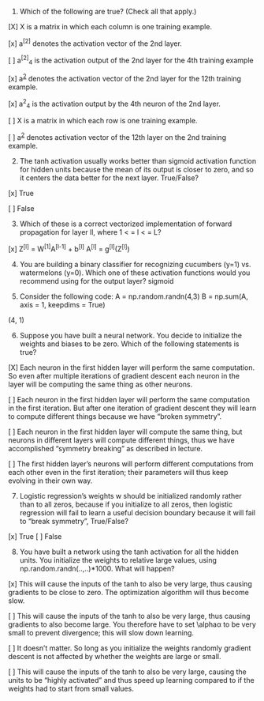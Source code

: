 1) Which of the following are true? (Check all that apply.)

[X] X is a matrix in which each column is one training example.

[x] a<sup>[2]</sup> denotes the activation vector of the 2nd layer.

[ ] a<sup>[2]</sup><sub>4</sub> is the activation output of the 2nd layer for the 4th training example

[x] a<sup>[2](12)</sup> denotes the activation vector of the 2nd layer for the 12th training example.

[x] a<sup>2</sup><sub>4</sub> is the activation output by the 4th neuron of the 2nd layer.

[ ] X is a matrix in which each row is one training example.

[ ] a<sup>[2](12)</sup> denotes activation vector of the 12th layer on the 2nd training example.


2) The tanh activation usually works better than sigmoid activation function for hidden units because the mean of its output is closer to zero, and so it centers the data better for the next layer. True/False?

[x] True

[ ] False

3) Which of these is a correct vectorized implementation of forward propagation for layer ll, where 1 < = l < = L?

[x] Z<sup>[l]</sup> = W<sup>[1]</sup>A<sup>[l-1]</sup> + b<sup>[l]</sup>
    A<sup>[l]</sup> = g<sup>[l]</sup>(Z<sup>[l]</sup>)
    
4) You are building a binary classifier for recognizing cucumbers (y=1) vs. watermelons (y=0). Which one of these activation functions would you recommend using for the output layer?
sigmoid

5) Consider the following code:
A = np.random.randn(4,3)
B = np.sum(A, axis = 1, keepdims = True)

(4, 1)

6) Suppose you have built a neural network. You decide to initialize the weights and biases to be zero. Which of the following statements is true?

[X] Each neuron in the first hidden layer will perform the same computation. So even after multiple iterations of gradient descent each neuron in the layer will be computing the same thing as other neurons.

[ ] Each neuron in the first hidden layer will perform the same computation in the first iteration. But after one iteration of gradient descent they will learn to compute different things because we have “broken symmetry”.

[ ] Each neuron in the first hidden layer will compute the same thing, but neurons in different layers will compute different things, thus we have accomplished “symmetry breaking” as described in lecture.

[ ] The first hidden layer’s neurons will perform different computations from each other even in the first iteration; their parameters will thus keep evolving in their own way.

7) Logistic regression’s weights w should be initialized randomly rather than to all zeros, because if you initialize to all zeros, then logistic regression will fail to learn a useful decision boundary because it will fail to “break symmetry”, True/False?

[x] True
[ ] False

8) You have built a network using the tanh activation for all the hidden units. You initialize the weights to relative large values, using np.random.randn(..,..)*1000. What will happen?

[x] This will cause the inputs of the tanh to also be very large, thus causing gradients to be close to zero. The optimization algorithm will thus become slow.

[ ] This will cause the inputs of the tanh to also be very large, thus causing gradients to also become large. You therefore have to set \alphaα to be very small to prevent divergence; this will slow down learning.

[ ] It doesn’t matter. So long as you initialize the weights randomly gradient descent is not affected by whether the weights are large or small.

[ ] This will cause the inputs of the tanh to also be very large, causing the units to be “highly activated” and thus speed up learning compared to if the weights had to start from small values.





